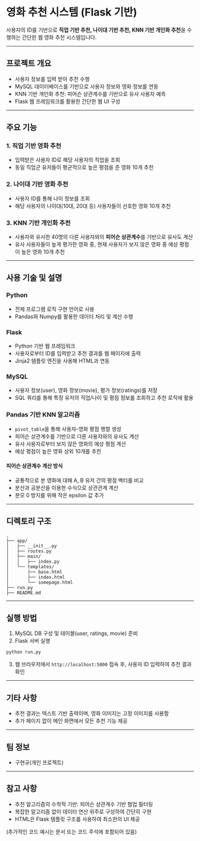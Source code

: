 # 영화 추천 시스템 (Flask 기반)

사용자의 ID를 기반으로 **직업 기반 추천, 나이대 기반 추천, KNN 기반 개인화 추천**을 수행하는 간단한 웹 영화 추천 시스템입니다.

---

## 프로젝트 개요
- 사용자 정보를 입력 받아 추천 수행
- MySQL 데이터베이스를 기반으로 사용자 정보와 영화 정보를 연동
- KNN 기반 개인화 추천: 피어슨 상관계수를 기반으로 유사 사용자 예측
- Flask 웹 프레임워크를 활용한 간단한 웹 UI 구성

---

## 주요 기능

### 1. 직업 기반 영화 추천
- 입력받은 사용자 ID로 해당 사용자의 직업을 조회
- 동일 직업군 유저들이 평균적으로 높은 평점을 준 영화 10개 추천

### 2. 나이대 기반 영화 추천
- 사용자 ID를 통해 나이 정보를 조회
- 해당 사용자의 나이대(10대, 20대 등) 사용자들이 선호한 영화 10개 추천

### 3. KNN 기반 개인화 추천
- 사용자와 유사한 40명의 다른 사용자와의 **피어슨 상관계수**를 기반으로 유사도 계산
- 유사 사용자들이 높게 평가한 영화 중, 현재 사용자가 보지 않은 영화 중 예상 평점이 높은 영화 10개 추천

---

## 사용 기술 및 설명

### Python
- 전체 프로그램 로직 구현 언어로 사용
- Pandas와 Numpy를 활용한 데이터 처리 및 계산 수행

### Flask
- Python 기반 웹 프레임워크
- 사용자로부터 ID를 입력받고 추천 결과를 웹 페이지에 출력
- Jinja2 템플릿 엔진을 사용해 HTML과 연동

### MySQL
- 사용자 정보(user), 영화 정보(movie), 평가 정보(ratings)를 저장
- SQL 쿼리를 통해 특정 유저의 직업/나이 및 평점 정보를 조회하고 추천 로직에 활용

### Pandas 기반 KNN 알고리즘
- `pivot_table`을 통해 사용자-영화 평점 행렬 생성
- 피어슨 상관계수를 기반으로 다른 사용자와의 유사도 계산
- 유사 사용자로부터 보지 않은 영화의 예상 평점 계산
- 예상 평점이 높은 영화 상위 10개를 추천

#### 피어슨 상관계수 계산 방식
- 공통적으로 본 영화에 대해 A, B 유저 간의 평점 벡터를 비교
- 분산과 공분산을 이용한 수식으로 상관관계 계산
- 분모 0 방지를 위해 작은 epsilon 값 추가

---

## 디렉토리 구조
```
.
├── app/
│   ├── __init__.py
│   ├── routes.py
│   ├── main/
│   │   ├── index.py
│   └── templates/
│       ├── base.html
│       ├── index.html
│       └── somepage.html
├── run.py
├── README.md
```

---

## 실행 방법
1. MySQL DB 구성 및 테이블(user, ratings, movie) 준비
2. Flask 서버 실행
```bash
python run.py
```
3. 웹 브라우저에서 `http://localhost:5000` 접속 후, 사용자 ID 입력하여 추천 결과 확인

---

## 기타 사항
- 추천 결과는 텍스트 기반 출력이며, 영화 이미지는 고정 이미지를 사용함
- 추가 페이지 없이 메인 화면에서 모든 추천 기능 제공

---

## 팀 정보
- 구현규(개인 프로젝트)
---

## 참고 사항
- 추천 알고리즘의 수학적 기반: 피어슨 상관계수 기반 협업 필터링
- 복잡한 알고리즘 없이 데이터 연산 위주로 구성하여 간단히 구현
- HTML은 Flask 템플릿 구조를 사용하여 최소한의 UI 제공

(추가적인 코드 예시는 문서 또는 코드 주석에 포함되어 있음)


